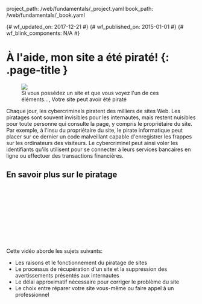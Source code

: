 project_path: /web/fundamentals/_project.yaml
book_path: /web/fundamentals/_book.yaml

{# wf_updated_on: 2017-12-21 #}
{# wf_published_on: 2015-01-01 #}
{# wf_blink_components: N/A #}

# À l'aide, mon site a été piraté! {: .page-title }

<figure class="attempt-right">
  <img src="images/hacked-examples.gif">
  <figcaption>
    Si vous possédez un site et que vous voyez l'un de ces éléments…, Votre site peut avoir été piraté
  </figcaption>
</figure>

Chaque jour, les cybercriminels piratent des milliers de sites Web. Les piratages sont souvent invisibles pour les internautes, mais restent nuisibles pour toute personne qui consulte la page, y compris le propriétaire du site. Par exemple, à l'insu du propriétaire du site, le pirate informatique peut placer sur ce dernier un code malveillant capable d'enregistrer les frappes sur les ordinateurs des visiteurs. Le cybercriminel peut ainsi voler les identifiants qu'ils utilisent pour se connecter à leurs services bancaires en ligne ou effectuer des transactions financières.


## En savoir plus sur le piratage

<div class="video-wrapper">
  <iframe class="devsite-embedded-youtube-video" data-video-id="mbJvL61DOZg"
          data-autohide="1" data-showinfo="0" frameborder="0" allowfullscreen>
  </iframe>
</div>



Cette vidéo aborde les sujets suivants:

* Les raisons et le fonctionnement du piratage de sites
* Le processus de récupération d'un site et la suppression des avertissements présentés aux internautes
* Le délai approximatif nécessaire pour corriger le problème du site
* Le choix entre réparer votre site vous-même ou faire appel à un professionnel
